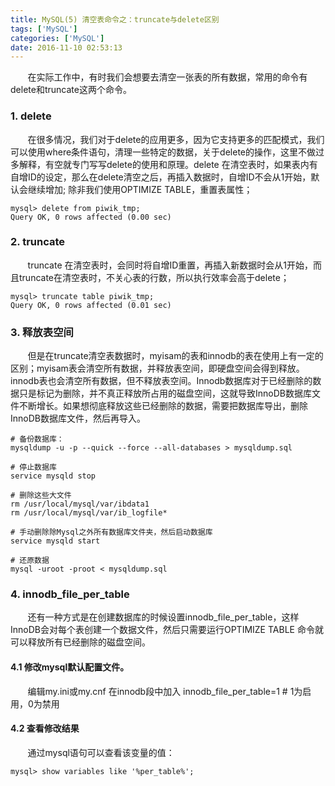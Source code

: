 ```yaml
---
title: MySQL(5) 清空表命令之：truncate与delete区别
tags: ['MySQL']
categories: ['MySQL']
date: 2016-11-10 02:53:13
---
```


&nbsp;&nbsp;&nbsp;&nbsp;&nbsp;&nbsp;&nbsp;在实际工作中，有时我们会想要去清空一张表的所有数据，常用的命令有delete和truncate这两个命令。

### 1. delete
&nbsp;&nbsp;&nbsp;&nbsp;&nbsp;&nbsp;&nbsp;在很多情况，我们对于delete的应用更多，因为它支持更多的匹配模式，我们可以使用where条件语句，清理一些特定的数据，关于delete的操作，这里不做过多解释，有空就专门写写delete的使用和原理。delete 在清空表时，如果表内有自增ID的设定，那么在delete清空之后，再插入数据时，自增ID不会从1开始，默认会继续增加; 除非我们使用OPTIMIZE TABLE，重置表属性；
```
mysql> delete from piwik_tmp;
Query OK, 0 rows affected (0.00 sec)
```

### 2. truncate
&nbsp;&nbsp;&nbsp;&nbsp;&nbsp;&nbsp;&nbsp;truncate 在清空表时，会同时将自增ID重置，再插入新数据时会从1开始，而且truncate在清空表时，不关心表的行数，所以执行效率会高于delete；

```
mysql> truncate table piwik_tmp;
Query OK, 0 rows affected (0.01 sec)

```

### 3. 释放表空间
&nbsp;&nbsp;&nbsp;&nbsp;&nbsp;&nbsp;&nbsp;但是在truncate清空表数据时，myisam的表和innodb的表在使用上有一定的区别；myisam表会清空所有数据，并释放表空间，即硬盘空间会得到释放。innodb表也会清空所有数据，但不释放表空间。Innodb数据库对于已经删除的数据只是标记为删除，并不真正释放所占用的磁盘空间，这就导致InnoDB数据库文件不断增长。如果想彻底释放这些已经删除的数据，需要把数据库导出，删除InnoDB数据库文件，然后再导入。
```
# 备份数据库：
mysqldump -u -p --quick --force --all-databases > mysqldump.sql

# 停止数据库
service mysqld stop

# 删除这些大文件
rm /usr/local/mysql/var/ibdata1
rm /usr/local/mysql/var/ib_logfile*

# 手动删除除Mysql之外所有数据库文件夹，然后启动数据库
service mysqld start

# 还原数据
mysql -uroot -proot < mysqldump.sql
```

### 4. innodb\_file\_per_table
&nbsp;&nbsp;&nbsp;&nbsp;&nbsp;&nbsp;&nbsp;还有一种方式是在创建数据库的时候设置innodb\_file\_per_table，这样InnoDB会对每个表创建一个数据文件，然后只需要运行OPTIMIZE TABLE 命令就可以释放所有已经删除的磁盘空间。

#### 4.1 修改mysql默认配置文件。
&nbsp;&nbsp;&nbsp;&nbsp;&nbsp;&nbsp;&nbsp;编辑my.ini或my.cnf 在innodb段中加入 innodb\_file\_per_table=1 # 1为启用，0为禁用

#### 4.2 查看修改结果
&nbsp;&nbsp;&nbsp;&nbsp;&nbsp;&nbsp;&nbsp;通过mysql语句可以查看该变量的值：
```
mysql> show variables like '%per_table%';
```
